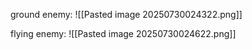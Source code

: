 ground enemy:
![[Pasted image 20250730024322.png]]

flying enemy:
![[Pasted image 20250730024622.png]]